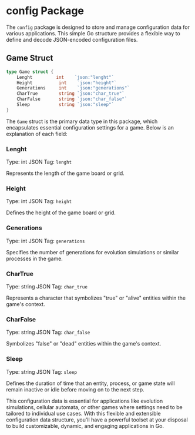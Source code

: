  # config Package

The `config` package is designed to store and manage configuration data for various applications. This simple Go structure provides a flexible way to define and decode JSON-encoded configuration files.

## Game Struct

```go
type Game struct {
	Lenght         int    `json:"lenght"`
	Height          int    `json:"height"`
	Generations     int    `json:"generations"`
	CharTrue        string `json:"char_true"`
	CharFalse       string `json:"char_false"`
	Sleep           string `json:"sleep"`
}
```

The `Game` struct is the primary data type in this package, which encapsulates essential configuration settings for a game. Below is an explanation of each field:

### Lenght

Type: int
JSON Tag: `lenght`

Represents the length of the game board or grid.

### Height

Type: int
JSON Tag: `height`

Defines the height of the game board or grid.

### Generations

Type: int
JSON Tag: `generations`

Specifies the number of generations for evolution simulations or similar processes in the game.

### CharTrue

Type: string
JSON Tag: `char_true`

Represents a character that symbolizes "true" or "alive" entities within the game's context.

### CharFalse

Type: string
JSON Tag: `char_false`

Symbolizes "false" or "dead" entities within the game's context.

### Sleep

Type: string
JSON Tag: `sleep`

Defines the duration of time that an entity, process, or game state will remain inactive or idle before moving on to the next step.

This configuration data is essential for applications like evolution simulations, cellular automata, or other games where settings need to be tailored to individual use cases. With this flexible and extensible configuration data structure, you'll have a powerful toolset at your disposal to build customizable, dynamic, and engaging applications in Go.

